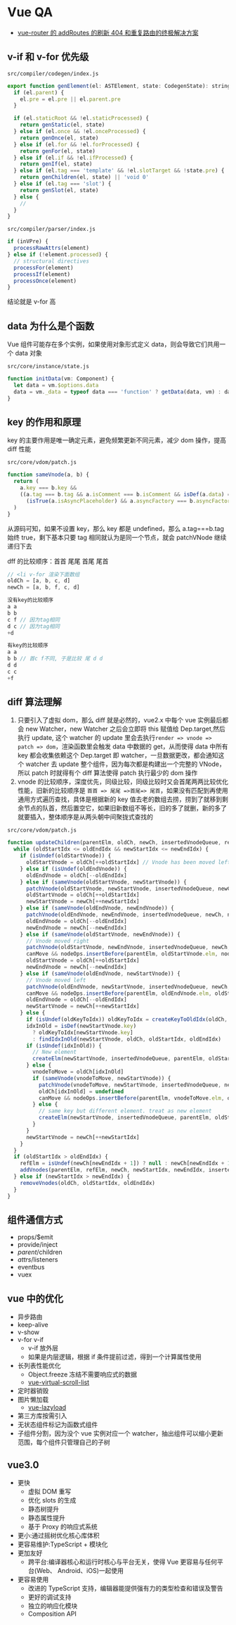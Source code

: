 # Vue QA

- [vue-router 的 addRoutes 的刷新 404 和重复路由的终极解决方案](https://juejin.im/post/6844903937141637127)

## v-if 和 v-for 优先级

`src/compiler/codegen/index.js`

```js
export function genElement(el: ASTElement, state: CodegenState): string {
  if (el.parent) {
    el.pre = el.pre || el.parent.pre
  }

  if (el.staticRoot && !el.staticProcessed) {
    return genStatic(el, state)
  } else if (el.once && !el.onceProcessed) {
    return genOnce(el, state)
  } else if (el.for && !el.forProcessed) {
    return genFor(el, state)
  } else if (el.if && !el.ifProcessed) {
    return genIf(el, state)
  } else if (el.tag === 'template' && !el.slotTarget && !state.pre) {
    return genChildren(el, state) || 'void 0'
  } else if (el.tag === 'slot') {
    return genSlot(el, state)
  } else {
    //
  }
}
```

`src/compiler/parser/index.js`

```js
if (inVPre) {
  processRawAttrs(element)
} else if (!element.processed) {
  // structural directives
  processFor(element)
  processIf(element)
  processOnce(element)
}
```

结论就是 v-for 高

## data 为什么是个函数

Vue 组件可能存在多个实例，如果使用对象形式定义 data，则会导致它们共用一个 data 对象

`src/core/instance/state.js`

```js
function initData(vm: Component) {
  let data = vm.$options.data
  data = vm._data = typeof data === 'function' ? getData(data, vm) : data || {}
}
```

## key 的作用和原理

key 的主要作用是唯一确定元素，避免频繁更新不同元素，减少 dom 操作，提高 diff 性能

`src/core/vdom/patch.js`

```js
function sameVnode(a, b) {
  return (
    a.key === b.key &&
    ((a.tag === b.tag && a.isComment === b.isComment && isDef(a.data) === isDef(b.data) && sameInputType(a, b)) ||
      (isTrue(a.isAsyncPlaceholder) && a.asyncFactory === b.asyncFactory && isUndef(b.asyncFactory.error)))
  )
}
```

从源码可知，如果不设置 key，那么 key 都是 undefined，那么 a.tag===b.tag 始终 true，剩下基本只要 tag 相同就认为是同一个节点，就会 patchVNode 继续递归下去

dff 的比较顺序：首首 尾尾 首尾 尾首

```js
// <li v-for 渲染下面数组
oldCh = [a, b, c, d]
newCh = [a, b, f, c, d]

没有key的比较顺序
a a
b b
c f // 因为tag相同
d c // 因为tag相同
+d

有key的比较顺序
a a
b b // 首c f不同, 于是比较 尾 d d
d d
c c
+f
```

## diff 算法理解

1. 只要引入了虚拟 dom，那么 diff 就是必然的，vue2.x 中每个 vue 实例最后都会 new Watcher，new Watcher 之后会立即将 this 赋值给 Dep.target,然后执行 update, 这个 watcher 的 update 里会去执行`render => vnode => patch => dom`，渲染函数里会触发 data 中数据的 get，从而使得 data 中所有 key 都会收集依赖这个 Dep.target 即 watcher，一旦数据更改，都会通知这个 watcher 去 update 整个组件，因为每次都是构建出一个完整的 VNode，所以 patch 时就得有个 diff 算法使得 patch 执行最少的 dom 操作
2. vnode 的比较顺序，深度优先，同级比较，同级比较时又会首尾两两比较优化性能，旧新的比较顺序是 `首首 => 尾尾 =>首尾=> 尾首`，如果没有匹配到再使用通用方式遍历查找，具体是根据新的 key 值去老的数组去捞，捞到了就移到剩余节点的队首，然后置空它，如果旧新数组不等长，旧的多了就删，新的多了就要插入，整体顺序是从两头朝中间聚拢式查找的

`src/core/vdom/patch.js`

```js
function updateChildren(parentElm, oldCh, newCh, insertedVnodeQueue, removeOnly) {
  while (oldStartIdx <= oldEndIdx && newStartIdx <= newEndIdx) {
    if (isUndef(oldStartVnode)) {
      oldStartVnode = oldCh[++oldStartIdx] // Vnode has been moved left
    } else if (isUndef(oldEndVnode)) {
      oldEndVnode = oldCh[--oldEndIdx]
    } else if (sameVnode(oldStartVnode, newStartVnode)) {
      patchVnode(oldStartVnode, newStartVnode, insertedVnodeQueue, newCh, newStartIdx)
      oldStartVnode = oldCh[++oldStartIdx]
      newStartVnode = newCh[++newStartIdx]
    } else if (sameVnode(oldEndVnode, newEndVnode)) {
      patchVnode(oldEndVnode, newEndVnode, insertedVnodeQueue, newCh, newEndIdx)
      oldEndVnode = oldCh[--oldEndIdx]
      newEndVnode = newCh[--newEndIdx]
    } else if (sameVnode(oldStartVnode, newEndVnode)) {
      // Vnode moved right
      patchVnode(oldStartVnode, newEndVnode, insertedVnodeQueue, newCh, newEndIdx)
      canMove && nodeOps.insertBefore(parentElm, oldStartVnode.elm, nodeOps.nextSibling(oldEndVnode.elm))
      oldStartVnode = oldCh[++oldStartIdx]
      newEndVnode = newCh[--newEndIdx]
    } else if (sameVnode(oldEndVnode, newStartVnode)) {
      // Vnode moved left
      patchVnode(oldEndVnode, newStartVnode, insertedVnodeQueue, newCh, newStartIdx)
      canMove && nodeOps.insertBefore(parentElm, oldEndVnode.elm, oldStartVnode.elm)
      oldEndVnode = oldCh[--oldEndIdx]
      newStartVnode = newCh[++newStartIdx]
    } else {
      if (isUndef(oldKeyToIdx)) oldKeyToIdx = createKeyToOldIdx(oldCh, oldStartIdx, oldEndIdx)
      idxInOld = isDef(newStartVnode.key)
        ? oldKeyToIdx[newStartVnode.key]
        : findIdxInOld(newStartVnode, oldCh, oldStartIdx, oldEndIdx)
      if (isUndef(idxInOld)) {
        // New element
        createElm(newStartVnode, insertedVnodeQueue, parentElm, oldStartVnode.elm, false, newCh, newStartIdx)
      } else {
        vnodeToMove = oldCh[idxInOld]
        if (sameVnode(vnodeToMove, newStartVnode)) {
          patchVnode(vnodeToMove, newStartVnode, insertedVnodeQueue, newCh, newStartIdx)
          oldCh[idxInOld] = undefined
          canMove && nodeOps.insertBefore(parentElm, vnodeToMove.elm, oldStartVnode.elm)
        } else {
          // same key but different element. treat as new element
          createElm(newStartVnode, insertedVnodeQueue, parentElm, oldStartVnode.elm, false, newCh, newStartIdx)
        }
      }
      newStartVnode = newCh[++newStartIdx]
    }
  }
  if (oldStartIdx > oldEndIdx) {
    refElm = isUndef(newCh[newEndIdx + 1]) ? null : newCh[newEndIdx + 1].elm
    addVnodes(parentElm, refElm, newCh, newStartIdx, newEndIdx, insertedVnodeQueue)
  } else if (newStartIdx > newEndIdx) {
    removeVnodes(oldCh, oldStartIdx, oldEndIdx)
  }
}
```

## 组件通信方式

- props/\$emit
- provide/inject
- $parent/$children
- $attrs/$listeners
- eventbus
- vuex

## vue 中的优化

- 异步路由
- keep-alive
- v-show
- v-for v-if
  - v-if 放外层
  - 如果是内层逻辑，根据 if 条件提前过滤，得到一个计算属性使用
- 长列表性能优化
  - Object.freeze 冻结不需要响应式的数据
  - [vue-virtual-scroll-list](https://github.com/tangbc/vue-virtual-scroll-list)
- 定时器销毁
- 图片懒加载
  - [vue-lazyload](https://github.com/hilongjw/vue-lazyload)
- 第三方库按需引入
- 无状态组件标记为函数式组件
- 子组件分割，因为没个 vue 实例对应一个 watcher，抽出组件可以缩小更新范围，每个组件只管理自己的子树

## vue3.0

- 更快
  - 虚拟 DOM 重写
  - 优化 slots 的生成
  - 静态树提升
  - 静态属性提升
  - 基于 Proxy 的响应式系统
- 更小:通过摇树优化核心库体积
- 更容易维护:TypeScript + 模块化
- 更加友好
  - 跨平台:编译器核心和运行时核心与平台无关，使得 Vue 更容易与任何平台(Web、
    Android、iOS)一起使用
- 更容易使用
  - 改进的 TypeScript 支持，编辑器能提供强有力的类型检查和错误及警告
  - 更好的调试支持
  - 独立的响应化模块
  - Composition API
